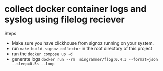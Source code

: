 # collect docker container logs and syslog using filelog reciever

Steps
 * Make sure you have clickhouse from signoz running on your system.
 * run `make build-signoz-collector` in the root directory of this project
 * run the `docker compose up -d`
 * generate logs `docker run --rm  mingrammer/flog:0.4.3 --format=json --sleep=0.5s --loop` 